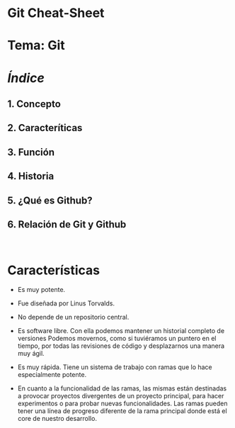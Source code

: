 # **Git Cheat-Sheet**

# **Tema: Git**

# *Índice* 
## 1. Concepto
## 2. Caracteríticas
## 3. Función
## 4. Historia
## 5. ¿Qué es Github?
## 6. Relación de Git y Github

<br>


# Características
+ Es muy potente.

+ Fue diseñada por Linus Torvalds.

+ No depende de un repositorio central.

+ Es software libre. Con ella podemos mantener un historial completo de versiones Podemos movernos, como si tuviéramos un puntero en el tiempo, por todas las revisiones de código y desplazarnos una manera muy ágil. 

+ Es muy rápida. Tiene un sistema de trabajo con ramas que lo hace especialmente potente.

+ En cuanto a la funcionalidad de las ramas, las mismas están destinadas a provocar proyectos divergentes de un proyecto principal, para hacer experimentos o para probar nuevas funcionalidades.
Las ramas pueden tener una línea de progreso diferente de la rama principal donde está el core de nuestro desarrollo. 



